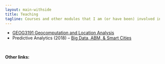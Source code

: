 ```yaml
---
layout: main-withside
title: Teaching
tagline: Courses and other modules that I am (or have been) involved in teaching
---
```


 - [GEOG3191 Geocomputation and Location Analysis](http://webprod3.leeds.ac.uk/catalogue/dynmodules.asp?Y=201819&F=P&M=GEOG-3191)
 - Predictive Analytics (2018) – [Big Data, ABM, & Smart Cities](http://nickmalleson.co.uk/html/PredictiveAnalytics/big_data_abm_lecture.html)
 

&nbsp;

**Other links:**
